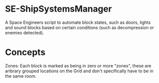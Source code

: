 # SE-ShipSystemsManager
A Space Engineers script to automate block states, such as doors, lights and sound blocks based on certain conditions (such as decompression or enemies detected).

# Concepts
Zones: Each block is marked as being in zero or more "zones", these are aribrary grouped locations on the Grid and don't specifically have to be in the same room.

